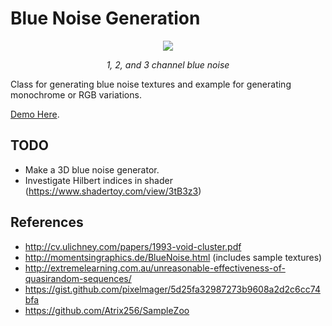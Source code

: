 # Blue Noise Generation

<p align="center">
<img src="./images/banner.png"/>
</p>

_<p align="center">1, 2, and 3 channel blue noise</p>_

Class for generating blue noise textures and example for generating monochrome or RGB variations.

[Demo Here](https://gkjohnson.github.io/threejs-sandbox/blue-noise-generation/).

## TODO

- Make a 3D blue noise generator.
- Investigate Hilbert indices in shader (https://www.shadertoy.com/view/3tB3z3)

## References

- http://cv.ulichney.com/papers/1993-void-cluster.pdf
- http://momentsingraphics.de/BlueNoise.html (includes sample textures)
- http://extremelearning.com.au/unreasonable-effectiveness-of-quasirandom-sequences/
- https://gist.github.com/pixelmager/5d25fa32987273b9608a2d2c6cc74bfa
- https://github.com/Atrix256/SampleZoo
